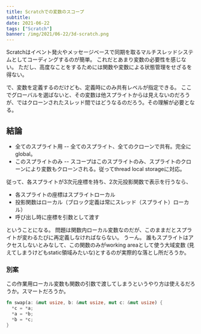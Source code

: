 ```yaml
---
title: Scratchでの変数のスコープ
subtitle:
date: 2021-06-22
tags: ["Scratch"]
banner: /img/2021/06-22/3d-scratch.png
---
```

Scratchはイベント発火やメッセージベースで同期を取るマルチスレッドシステムとしてコーディングするのが簡単。
これだとあまり変数の必要性を感じない。
ただし、高度なことをするためには関数や変数による状態管理をせざるを得ない。

で、変数を定義するのだけども、定義時にのみ共有レベルが指定できる。
ここでグローバルを選ばないと、その変数は他スプライトからは見えないのだろうが、ではクローンされたスレッド間ではどうなるのだろう。その理解が必要となる。

## 結論

- 全てのスプライト用 -- 全てのスプライト、全てのクローンで共有。完全にglobal。
- このスプライトのみ -- スコープはこのスプライトのみ、スプライトのクローンにより変数もクローンされる。従ってthread local storageに対応。


従って、各スプライトが3次元座標を持ち、2次元投影関数で表示を行うなら、

- 各スプライトの座標はスプライトローカル
- 投影関数はローカル（ブロック定義は常にスレッド（スプライト）ローカル）
- 呼び出し時に座標を引数として渡す

ということになる。
問題は関数内ローカル変数なのだが、このままだとスプライトが変わるたびに再定義しなければならない。
うーん。
誰もスプライトはアクセスしないとみなして、この関数のみがworking areaとして使う大域変数
(見えてしまうけどもstatic領域みたいな)とするのが実際的な落とし所だろうか。

### 別案

この作業用ローカル変数も関数の引数で渡してしまうというやり方は使えるだろうか。スマートだろうか。

```rust
fn swap(a: &mut usize, b: &mut usize, mut c: &mut usize) {
  *c = *a;
  *a = *b;
  *b = *c;
}
```
